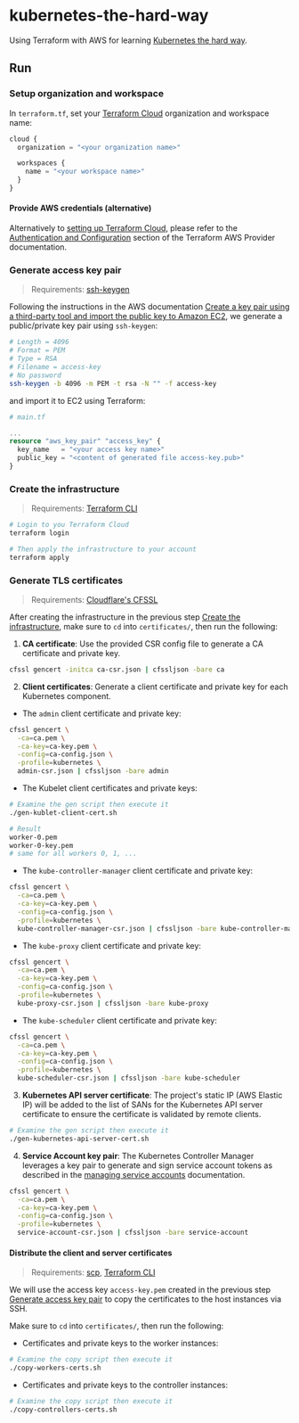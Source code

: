 # kubernetes-the-hard-way

Using Terraform with AWS for learning
[Kubernetes the hard way](https://github.com/kelseyhightower/kubernetes-the-hard-way).

## Run

### Setup organization and workspace

In `terraform.tf`, set your [Terraform Cloud](https://cloud.hashicorp.com/products/terraform) organization
and workspace name:

```terraform
cloud {
  organization = "<your organization name>"

  workspaces {
    name = "<your workspace name>"
  }
}
```

#### Provide AWS credentials (alternative)

Alternatively to [setting up Terraform Cloud](#setup-organization-and-workspace), please refer to the
[Authentication and Configuration](https://registry.terraform.io/providers/hashicorp/aws/latest/docs#authentication-and-configuration)
section of the Terraform AWS Provider documentation.

### Generate access key pair

> Requirements: [ssh-keygen](https://en.wikipedia.org/wiki/Ssh-keygen)

Following the instructions in the AWS documentation
[Create a key pair using a third-party tool and import the public key to Amazon EC2](https://docs.aws.amazon.com/AWSEC2/latest/UserGuide/create-key-pairs.html#how-to-generate-your-own-key-and-import-it-to-aws),
we generate a public/private key pair using `ssh-keygen`:

```bash
# Length = 4096
# Format = PEM
# Type = RSA
# Filename = access-key
# No password
ssh-keygen -b 4096 -m PEM -t rsa -N "" -f access-key
```

and import it to EC2 using Terraform:

```terraform
# main.tf

...
resource "aws_key_pair" "access_key" {
  key_name   = "<your access key name>"
  public_key = "<content of generated file access-key.pub>"
}
```

### Create the infrastructure

> Requirements: [Terraform CLI](https://learn.hashicorp.com/tutorials/terraform/install-cli)

```bash
# Login to you Terraform Cloud
terraform login

# Then apply the infrastructure to your account
terraform apply
```

### Generate TLS certificates

> Requirements: [Cloudflare's CFSSL](https://github.com/cloudflare/cfssl)

After creating the infrastructure in the previous step [Create the infrastructure](#create-the-infrastructure), make
sure to `cd` into `certificates/`, then run the following:

1. **CA certificate**: Use the provided CSR config file to generate a CA certificate and private key.

```bash
cfssl gencert -initca ca-csr.json | cfssljson -bare ca
```

2. **Client certificates**: Generate a client certificate and private key for each Kubernetes component.

  * The `admin` client certificate and private key:

```bash
cfssl gencert \
  -ca=ca.pem \
  -ca-key=ca-key.pem \
  -config=ca-config.json \
  -profile=kubernetes \
  admin-csr.json | cfssljson -bare admin
```

  * The Kubelet client certificates and private keys:

```bash
# Examine the gen script then execute it
./gen-kublet-client-cert.sh

# Result
worker-0.pem
worker-0-key.pem
# same for all workers 0, 1, ...
```

  * The `kube-controller-manager` client certificate and private key:

```bash
cfssl gencert \
  -ca=ca.pem \
  -ca-key=ca-key.pem \
  -config=ca-config.json \
  -profile=kubernetes \
  kube-controller-manager-csr.json | cfssljson -bare kube-controller-manager
```

  * The `kube-proxy` client certificate and private key:

```bash
cfssl gencert \
  -ca=ca.pem \
  -ca-key=ca-key.pem \
  -config=ca-config.json \
  -profile=kubernetes \
  kube-proxy-csr.json | cfssljson -bare kube-proxy
```

  * The `kube-scheduler` client certificate and private key:

```bash
cfssl gencert \
  -ca=ca.pem \
  -ca-key=ca-key.pem \
  -config=ca-config.json \
  -profile=kubernetes \
  kube-scheduler-csr.json | cfssljson -bare kube-scheduler
```

3. **Kubernetes API server certificate**: The project's static IP (AWS Elastic IP) will be added to the list of SANs
for the Kubernetes API server certificate to ensure the certificate is validated by remote clients.

```bash
# Examine the gen script then execute it
./gen-kubernetes-api-server-cert.sh
```

4. **Service Account key pair**: The Kubernetes Controller Manager leverages a key pair to generate and sign
service account tokens as described in the
[managing service accounts](https://kubernetes.io/docs/reference/access-authn-authz/service-accounts-admin/)
documentation.

```bash
cfssl gencert \
  -ca=ca.pem \
  -ca-key=ca-key.pem \
  -config=ca-config.json \
  -profile=kubernetes \
  service-account-csr.json | cfssljson -bare service-account
```

#### Distribute the client and server certificates

> Requirements: [scp](https://en.wikipedia.org/wiki/Secure_copy_protocol),
[Terraform CLI](https://learn.hashicorp.com/tutorials/terraform/install-cli)

We will use the access key `access-key.pem` created in the previous step
[Generate access key pair](#generate-access-key-pair) to copy the certificates to the host instances via SSH.

Make sure to `cd` into `certificates/`, then run the following:

  * Certificates and private keys to the worker instances:

```bash
# Examine the copy script then execute it
./copy-workers-certs.sh
```

  * Certificates and private keys to the controller instances:

```bash
# Examine the copy script then execute it
./copy-controllers-certs.sh
```
